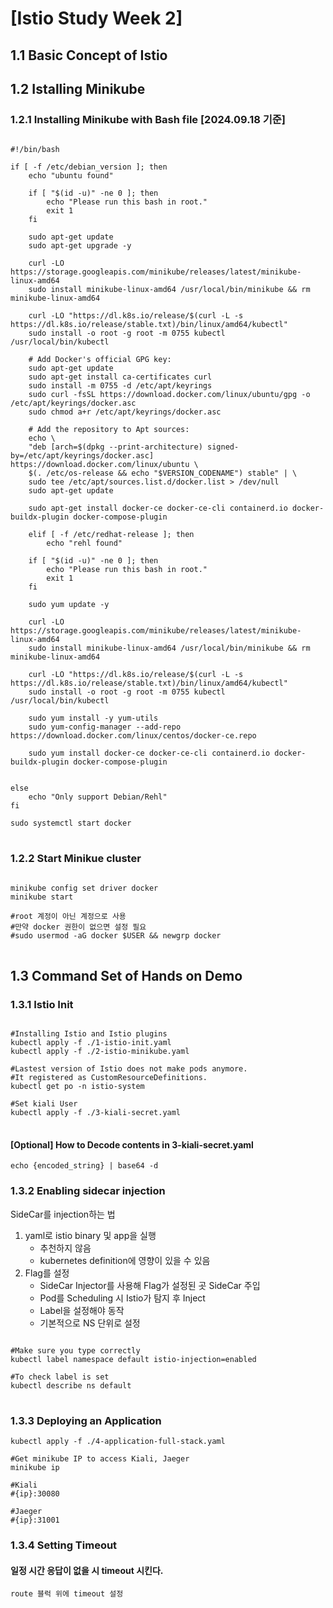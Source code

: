 # [Istio Study Week 2] 

## 1.1 Basic Concept of Istio 

## 1.2 Istalling Minikube

### 1.2.1 Installing Minikube with Bash file [2024.09.18 기준]
<pre>
<code>
#!/bin/bash

if [ -f /etc/debian_version ]; then
    echo "ubuntu found"
    
    if [ "$(id -u)" -ne 0 ]; then
        echo "Please run this bash in root."
        exit 1
    fi

    sudo apt-get update
    sudo apt-get upgrade -y

    curl -LO https://storage.googleapis.com/minikube/releases/latest/minikube-linux-amd64
    sudo install minikube-linux-amd64 /usr/local/bin/minikube && rm minikube-linux-amd64

    curl -LO "https://dl.k8s.io/release/$(curl -L -s https://dl.k8s.io/release/stable.txt)/bin/linux/amd64/kubectl"
    sudo install -o root -g root -m 0755 kubectl /usr/local/bin/kubectl

    # Add Docker's official GPG key:
    sudo apt-get update
    sudo apt-get install ca-certificates curl
    sudo install -m 0755 -d /etc/apt/keyrings
    sudo curl -fsSL https://download.docker.com/linux/ubuntu/gpg -o /etc/apt/keyrings/docker.asc
    sudo chmod a+r /etc/apt/keyrings/docker.asc

    # Add the repository to Apt sources:
    echo \
    "deb [arch=$(dpkg --print-architecture) signed-by=/etc/apt/keyrings/docker.asc] https://download.docker.com/linux/ubuntu \
    $(. /etc/os-release && echo "$VERSION_CODENAME") stable" | \
    sudo tee /etc/apt/sources.list.d/docker.list > /dev/null
    sudo apt-get update

    sudo apt-get install docker-ce docker-ce-cli containerd.io docker-buildx-plugin docker-compose-plugin

    elif [ -f /etc/redhat-release ]; then
        echo "rehl found"

    if [ "$(id -u)" -ne 0 ]; then
        echo "Please run this bash in root."
        exit 1
    fi

    sudo yum update -y

    curl -LO https://storage.googleapis.com/minikube/releases/latest/minikube-linux-amd64
    sudo install minikube-linux-amd64 /usr/local/bin/minikube && rm minikube-linux-amd64

    curl -LO "https://dl.k8s.io/release/$(curl -L -s https://dl.k8s.io/release/stable.txt)/bin/linux/amd64/kubectl"
    sudo install -o root -g root -m 0755 kubectl /usr/local/bin/kubectl

    sudo yum install -y yum-utils
    sudo yum-config-manager --add-repo https://download.docker.com/linux/centos/docker-ce.repo

    sudo yum install docker-ce docker-ce-cli containerd.io docker-buildx-plugin docker-compose-plugin


else
    echo "Only support Debian/Rehl"
fi

sudo systemctl start docker
</code>
</pre>

### 1.2.2 Start Minikue cluster

<pre>
<code>
minikube config set driver docker
minikube start

#root 계정이 아닌 계정으로 사용
#만약 docker 권한이 없으면 설정 필요
#sudo usermod -aG docker $USER && newgrp docker
</code>
</pre>

## 1.3 Command Set of Hands on Demo

### 1.3.1 Istio Init 
<pre>
<code>
#Installing Istio and Istio plugins
kubectl apply -f ./1-istio-init.yaml
kubectl apply -f ./2-istio-minikube.yaml

#Lastest version of Istio does not make pods anymore.
#It registered as CustomResourceDefinitions.
kubectl get po -n istio-system

#Set kiali User
kubectl apply -f ./3-kiali-secret.yaml
</code>
</pre>


#### [Optional] How to Decode contents in 3-kiali-secret.yaml
```
echo {encoded_string} | base64 -d
```



### 1.3.2 Enabling sidecar injection
SideCar를 injection하는 법
1. yaml로 istio binary 및 app을 실행
   * 추천하지 않음
   * kubernetes definition에 영향이 있을 수 있음
2. Flag를 설정
   * SideCar Injector를 사용해 Flag가 설정된 곳 SideCar 주입
   * Pod를 Scheduling 시 Istio가 탐지 후 Inject
   * Label을 설정해야 동작
   * 기본적으로 NS 단위로 설정


<pre>
<code>
#Make sure you type correctly
kubectl label namespace default istio-injection=enabled

#To check label is set
kubectl describe ns default
</code>
</pre>

### 1.3.3 Deploying an Application
```
kubectl apply -f ./4-application-full-stack.yaml

#Get minikube IP to access Kiali, Jaeger
minikube ip

#Kiali
#{ip}:30080

#Jaeger
#{ip}:31001
```

### 1.3.4 Setting Timeout
#### 일정 시간 응답이 없을 시 timeout 시킨다.
```
route 블럭 위에 timeout 설정
```